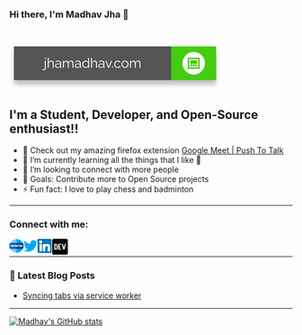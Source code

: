 ### Hi there, I'm Madhav Jha 👋
<br>

[![Website](./media/website.svg)](https://jhamadhav.com) 


## I'm a Student, Developer, and Open-Source enthusiast!!

- 🔭 Check out my amazing firefox extension [Google Meet | Push To Talk](https://addons.mozilla.org/en-US/firefox/addon/google-push-to-talk/)
- 🌱 I’m currently learning all the things that I like 🤣
- 👯 I’m looking to connect with more people
- 🥅 Goals: Contribute more to Open Source projects
- ⚡ Fun fact: I love to play chess and badminton <br>

---

### Connect with me:

[<img align="left" alt="jhamadhav.com" width="25px" src="./media/logos/website.svg" />](https://jhamadhav.com)
[<img align="left" alt="jhamadhav28 | Twitter" width="25px" src="./media/logos/twitter.svg" />](https://twitter.com/jhamadhav28)
[<img align="left" alt="jhamadhav | LinkedIn" width="25px" src="./media/logos/linkedin.svg" />](https://www.linkedin.com/in/jhamadhav/)
[<img align="left" alt="jhamadhav | LinkedIn" width="30px" src="./media/logos/dev.svg" />](https://dev.to/jhamadhav/) <br>

---

### 📕 Latest Blog Posts

<!-- BLOG-POST-LIST:START -->
- [Syncing tabs via service worker](https://dev.to/jhamadhav/syncing-tabs-via-service-worker-ep7)
<!-- BLOG-POST-LIST:END -->

---

[![Madhav's GitHub stats](https://github-readme-stats.vercel.app/api?username=jhamadhav)](https://github.com/anuraghazra/github-readme-stats)
